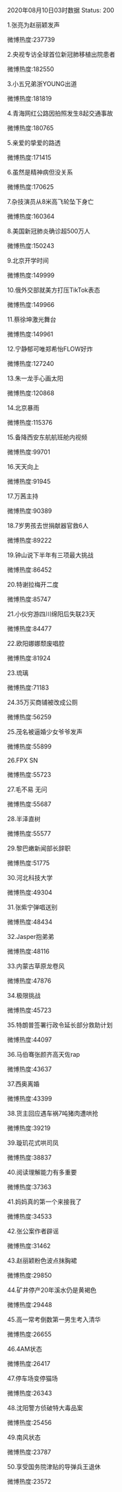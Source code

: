 2020年08月10日03时数据
Status: 200

1.张亮为赵丽颖发声

微博热度:237739

2.央视专访全球首位新冠肺移植出院患者

微博热度:182550

3.小五兄弟浙YOUNG出道

微博热度:181819

4.青海网红公路因拍照发生8起交通事故

微博热度:180765

5.亲爱的挚爱的路透

微博热度:171415

6.虽然是精神病但没关系

微博热度:170625

7.杂技演员从8米高飞轮坠下身亡

微博热度:160364

8.美国新冠肺炎确诊超500万人

微博热度:150243

9.北京开学时间

微博热度:149999

10.俄外交部就美方打压TikTok表态

微博热度:149966

11.蔡徐坤激光舞台

微博热度:149961

12.宁静郁可唯郑希怡FLOW好炸

微博热度:127240

13.朱一龙手心画太阳

微博热度:120868

14.北京暴雨

微博热度:115376

15.备降西安东航航班舱内视频

微博热度:99701

16.天天向上

微博热度:91945

17.万茜主持

微博热度:90389

18.7岁男孩去世捐献器官救6人

微博热度:89222

19.钟山说下半年有三项最大挑战

微博热度:86452

20.特谢拉梅开二度

微博热度:85747

21.小伙穷游四川绵阳后失联23天

微博热度:84477

22.欧阳娜娜颓废唱腔

微博热度:81924

23.琉璃

微博热度:71183

24.35万买商铺被改成公厕

微博热度:56259

25.茂名被逼婚少女爷爷发声

微博热度:55899

26.FPX SN

微博热度:55723

27.毛不易 无问

微博热度:55687

28.半泽直树

微博热度:55577

29.黎巴嫩新闻部长辞职

微博热度:51775

30.河北科技大学

微博热度:49304

31.张紫宁弹唱送别

微博热度:48434

32.Jasper抱弟弟

微博热度:48116

33.内蒙古草原龙卷风

微博热度:47876

34.极限挑战

微博热度:45723

35.特朗普签署行政令延长部分救助计划

微博热度:44097

36.马伯骞张颜齐高天佐rap

微博热度:43637

37.西奥离婚

微博热度:43399

38.货主回应遇车祸7吨猪肉遭哄抢

微博热度:39219

39.璇玑花式哄司凤

微博热度:38837

40.阅读理解能力有多重要

微博热度:37363

41.妈妈真的第一个来接我了

微博热度:34533

42.张公案作者辟谣

微博热度:31462

43.赵丽颖粉色波点抹胸裙

微博热度:29850

44.矿井停产20年溪水仍是黄褐色

微博热度:29448

45.高一常考倒数第一男生考入清华

微博热度:26655

46.4AM状态

微博热度:26417

47.停车场变停猫场

微博热度:26343

48.沈阳警方侦破特大毒品案

微博热度:25456

49.南风状态

微博热度:23787

50.享受国务院津贴的导弹兵王退休

微博热度:23572


